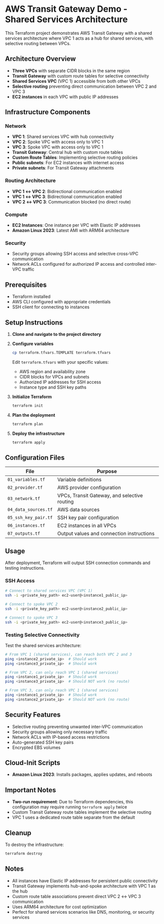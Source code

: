 # AWS Transit Gateway Demo - Shared Services Architecture

This Terraform project demonstrates AWS Transit Gateway with a shared services architecture where VPC 1 acts as a hub for shared services, with selective routing between VPCs.

## Architecture Overview

- **Three VPCs** with separate CIDR blocks in the same region
- **Transit Gateway** with custom route tables for selective connectivity
- **Shared Services VPC** (VPC 1) accessible from both other VPCs
- **Selective routing** preventing direct communication between VPC 2 and VPC 3
- **EC2 instances** in each VPC with public IP addresses

## Infrastructure Components

### Network
- **VPC 1**: Shared services VPC with hub connectivity
- **VPC 2**: Spoke VPC with access only to VPC 1
- **VPC 3**: Spoke VPC with access only to VPC 1
- **Transit Gateway**: Central hub with custom route tables
- **Custom Route Tables**: Implementing selective routing policies
- **Public subnets**: For EC2 instances with internet access
- **Private subnets**: For Transit Gateway attachments

### Routing Architecture
- **VPC 1 ↔ VPC 2**: Bidirectional communication enabled
- **VPC 1 ↔ VPC 3**: Bidirectional communication enabled
- **VPC 2 ↔ VPC 3**: Communication blocked (no direct route)

### Compute
- **EC2 Instances**: One instance per VPC with Elastic IP addresses
- **Amazon Linux 2023**: Latest AMI with ARM64 architecture

### Security
- Security groups allowing SSH access and selective cross-VPC communication
- Network ACLs configured for authorized IP access and controlled inter-VPC traffic

## Prerequisites

- Terraform installed
- AWS CLI configured with appropriate credentials
- SSH client for connecting to instances

## Setup Instructions

1. **Clone and navigate to the project directory**

2. **Configure variables**
   ```bash
   cp terraform.tfvars.TEMPLATE terraform.tfvars
   ```
   Edit `terraform.tfvars` with your specific values:
   - AWS region and availability zone
   - CIDR blocks for VPCs and subnets
   - Authorized IP addresses for SSH access
   - Instance type and SSH key paths

3. **Initialize Terraform**
   ```bash
   terraform init
   ```

4. **Plan the deployment**
   ```bash
   terraform plan
   ```

5. **Deploy the infrastructure**
   ```bash
   terraform apply
   ```

## Configuration Files

| File | Purpose |
|------|---------|
| `01_variables.tf` | Variable definitions |
| `02_provider.tf` | AWS provider configuration |
| `03_network.tf` | VPCs, Transit Gateway, and selective routing |
| `04_data_sources.tf` | AWS data sources |
| `05_ssh_key_pair.tf` | SSH key pair configuration |
| `06_instances.tf` | EC2 instances in all VPCs |
| `07_outputs.tf` | Output values and connection instructions |

## Usage

After deployment, Terraform will output SSH connection commands and testing instructions.

### SSH Access
```bash
# Connect to shared services VPC (VPC 1)
ssh -i <private_key_path> ec2-user@<instance1_public_ip>

# Connect to spoke VPC 2
ssh -i <private_key_path> ec2-user@<instance2_public_ip>

# Connect to spoke VPC 3
ssh -i <private_key_path> ec2-user@<instance3_public_ip>
```

### Testing Selective Connectivity
Test the shared services architecture:

```bash
# From VPC 1 (shared services), can reach both VPC 2 and 3
ping <instance2_private_ip>  # Should work
ping <instance3_private_ip>  # Should work

# From VPC 2, can only reach VPC 1 (shared services)
ping <instance1_private_ip>  # Should work
ping <instance3_private_ip>  # Should NOT work (no route)

# From VPC 3, can only reach VPC 1 (shared services)
ping <instance1_private_ip>  # Should work
ping <instance2_private_ip>  # Should NOT work (no route)
```

## Security Features

- Selective routing preventing unwanted inter-VPC communication
- Security groups allowing only necessary traffic
- Network ACLs with IP-based access restrictions
- Auto-generated SSH key pairs
- Encrypted EBS volumes

## Cloud-Init Scripts

- **Amazon Linux 2023**: Installs packages, applies updates, and reboots

## Important Notes

- **Two-run requirement**: Due to Terraform dependencies, this configuration may require running `terraform apply` twice
- Custom Transit Gateway route tables implement the selective routing
- VPC 1 uses a dedicated route table separate from the default

## Cleanup

To destroy the infrastructure:
```bash
terraform destroy
```

## Notes

- All instances have Elastic IP addresses for persistent public connectivity
- Transit Gateway implements hub-and-spoke architecture with VPC 1 as the hub
- Custom route table associations prevent direct VPC 2 ↔ VPC 3 communication
- Uses ARM64 architecture for cost optimization
- Perfect for shared services scenarios like DNS, monitoring, or security services